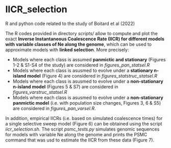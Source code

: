 # IICR_selection
R and python code related to the study of Boitard et al (2022)

The R codes provided in directory *scripts/* allow to compute and plot the exact **Inverse Instantaneous Coalescence Rate (IICR) for different models with variable classes of Ne along the genome**, which can be used to approximate models with **linked selection**. More precisely:
- Models where each class is assumed **panmictic and stationary** (Figures 1-2 & S1-S4 of the study) are considered in *figures_pan_statsel.R*
- Models where each class is asusmed to evolve under a **stationary n-island model** (Figure 4) are considered in *figures_statstruc_statsel.R*
- Models where each class is asusmed to evolve under a **non-stationary n-island model** (Figures 5 & S7) are considered in *figures_varstruc_statsel.R*
- Models where each class is asusmed to evolve under a **non-stationary panmictic model** (i.e. with population size changes, Figures 3, 6 & S5) are considered in *figures_pan_varsel.R*.

In addition, empirical IICRs (i.e. based on simulated coalescence times) for a single selective sweep model (Figure 6) can be obtained using the script *iicr_selection.sh*. The script *psmc_tests.py* simulates genomic sequences for models with variable Ne along the genome and prints the PSMC command that was usd to estimate the IICR from these data (Figure 7).



